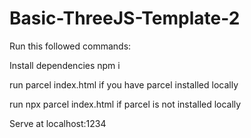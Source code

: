 # Basic-ThreeJS-Template-2

Run this followed commands:

Install dependencies
npm i


run parcel index.html if you have parcel installed locally

run npx parcel index.html if parcel is not installed locally

Serve at localhost:1234

